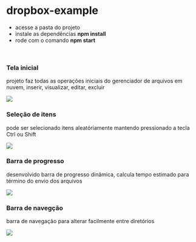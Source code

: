 # dropbox-example

- acesse a pasta do projeto
- instale as dependências <strong>npm install</strong>
- rode com o comando <strong>npm start</strong>

<br>

### Tela inicial

projeto faz todas as operações iniciais do gerenciador de arquivos em nuvem, inserir, visualizar, editar, excluir

<img src="https://user-images.githubusercontent.com/32224862/194442756-eeeb939b-bff2-4f2d-a087-6f649567093d.png" />

### Seleção de itens

pode ser selecionado itens aleatóriamente mantendo pressionado a tecla Ctrl ou Shift

<img src="https://user-images.githubusercontent.com/32224862/194443435-31e4008a-c82e-454d-a6e1-884e8cf6217e.png" />

### Barra de progresso

desenvolvido barra de progresso dinâmica, calcula tempo estimado para término do envio dos arquivos

<img src="https://user-images.githubusercontent.com/32224862/194442758-69438b06-f3eb-4518-aa94-9133e77e0f11.png" />

### Barra de navegção

barra de navegação para alterar facilmente entre diretórios

<img src="https://user-images.githubusercontent.com/32224862/194442760-e59a0d00-83e7-40da-9d68-a4870c60c678.png" />
